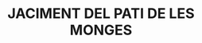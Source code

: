 ---
layout: patrimoni-details
title:  "JACIMENT DEL PATI DE LES MONGES"
alt_title: null
class: "Jaciment"
area: 754.17
protection: "BCIL"
addition_date: "2021-06-07"
cat_code: "15788-I"
cbp_code: null
image: "Pati_Monges.jpg"
card: null
collections: ["patrimoni-arqueologic-i-paleontologic", "bcil-existents"]
coordinates:
  - group1:
    - [1.45947309660072, 42.358708240337229]
    - [1.459554554985225, 42.358666877734457]
    - [1.459799888876363, 42.358542432473975]
    - [1.459773107092877, 42.358528097686587]
    - [1.459781479323606, 42.358501263727504]
    - [1.459666777466557, 42.358452331958958]
    - [1.459648407187238, 42.358475966467779]
    - [1.459487923843467, 42.358409027921226]
    - [1.459489786346954, 42.35840676324483]
    - [1.459364079632729, 42.35835263395515]
    - [1.459375381497465, 42.358589405129663]
    - [1.459387282445139, 42.358615449927129]
    - [1.459473087361898, 42.358708233232264]
    - [1.45947309660072, 42.358708240337229]
---